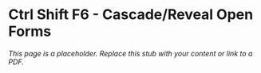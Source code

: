 #    Ctrl Shift F6 -  Cascade/Reveal  Open Forms

_This page is a placeholder. Replace this stub with your content or link to a PDF._
